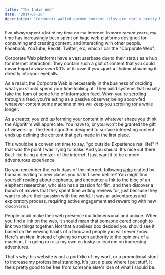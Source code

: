 ```yaml
---
title: "The Indie Web"
date: "2019-07-28"
description: "Corporate walled-garden content silos are really pretty boring"
---
```


I've always spent a lot of my time on the internet.
In more recent years, my time has increasingly been spent on huge web platforms
designed for consuming and creating content, and interacting with other people.
Facebook, YouTube, Reddit, Twitter, etc, which I call the "Corporate Web".

Corporate Web platforms have a vast userbase due to their status as a hub for internet interaction.
They contain such a glut of content that you could never hope to view even 0.1% of it,
even if you spent a lifetime streaming it directly into your eyeballs.

As a result, the Corporate Web is necessarily in the business of deciding what you should spend your time looking at.
They build systems that usually take the form of some kind of information feed.
When you're scrolling through a feed, you're acting as a passive observer,
being spoon-fed whatever content some machine thinks will keep you scrolling for a while longer.

As a creator, you end up forming your content in whatever shape you think the Algorithm will appreciate.
You have to, or you won't be granted the gift of viewership.
The feed algorithm designed to surface interesting content ends up defining the content that gets made in the first place.

This would be a convenient time to say, "go outside! Experience real life!" if that was the point I was trying to make.
And you should. It's nice out there.
But I like being a denizen of the internet. I just want it to be a more adventurous experience.

Do you remember the early days of the internet, following *[links](https://indieweb.org/)* crafted by humans leading to new places you hadn't seen before?
You might find yourself reading about elephants, and encounter a link to the blog of an elephant researcher,
who also has a passion for film, and then discover a bunch of movies that they spent time writing reviews for,
just because they want to share their passion with the world.
It was an adventurous and exploratory process, requiring active engagement and rewarding with new discoveries.

People could make their web presence multidimensional and unique.
When you find a link on the web, it should mean that someone cared enough to link two things together.
Not that a soulless box decided you should see it based on the viewing habits of a thousand people you will never know.
Here's an idea: Instead of giving so much authority to the opinions of a machine,
I'm going to trust my own curiosity to lead me on interesting adventures.

That's why this website is not a portfolio of my work, or a promotional stunt to increase my professional standing.
It's just a place where I put stuff. It feels pretty good to be free from someone else's idea of what I should be.
